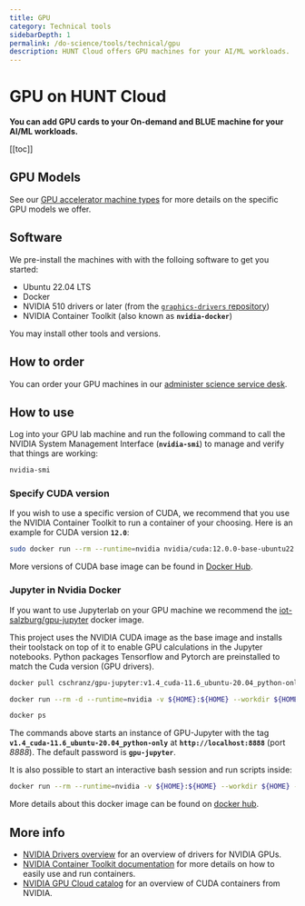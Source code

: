 ```yaml
---
title: GPU
category: Technical tools
sidebarDepth: 1
permalink: /do-science/tools/technical/gpu
description: HUNT Cloud offers GPU machines for your AI/ML workloads.
---
```


# GPU on HUNT Cloud

**You can add GPU cards to your On-demand and BLUE machine for your AI/ML workloads.**

[[toc]]



## GPU Models

See our [GPU accelerator machine types](/administer-science/services/machine-types/#gpu-accelerator-machine-types) for more details on the specific GPU models we offer.


## Software

We pre-install the machines with with the folloing software to get you started: 

- Ubuntu 22.04 LTS
- Docker
- NVIDIA 510 drivers or later (from the [`graphics-drivers` repository](https://launchpad.net/~graphics-drivers/+archive/ubuntu/ppa?field.series_filter=jammy))
- NVIDIA Container Toolkit (also known as **`nvidia-docker`**)

You may install other tools and versions.

## How to order

You can order your GPU machines in our [administer science service desk](/administer-science/service-desk/lab-orders/#new-gpu-machine).

## How to use

Log into your GPU lab machine and run the following command to call the NVIDIA System Management Interface (**`nvidia-smi`**) to manage and verify that things are working:

```bash
nvidia-smi
```

### Specify CUDA version

If you wish to use a specific version of CUDA, we recommend that you use the NVIDIA Container Toolkit to run a container of your choosing. Here is an example for CUDA version **`12.0`**:

```bash
sudo docker run --rm --runtime=nvidia nvidia/cuda:12.0.0-base-ubuntu22.04 nvidia-smi
```

More versions of CUDA base image can be found in [Docker Hub](https://hub.docker.com/r/nvidia/cuda/tags?page=1&name=base-ubuntu22.04).

### Jupyter in Nvidia Docker

If you want to use Jupyterlab on your GPU machine we recommend the [iot-salzburg/gpu-jupyter](https://github.com/iot-salzburg/gpu-jupyter) docker image.

This project uses the NVIDIA CUDA image as the base image and installs their toolstack on top of it to enable GPU calculations in the Jupyter notebooks. Python packages Tensorflow and Pytorch are preinstalled to match the Cuda version (GPU drivers).

```bash
docker pull cschranz/gpu-jupyter:v1.4_cuda-11.6_ubuntu-20.04_python-only

docker run --rm -d --runtime=nvidia -v ${HOME}:${HOME} --workdir ${HOME} -e HOME=${HOME} -e GRANT_SUDO=yes -e JUPYTER_ENABLE_LAB=yes -p 8888:8888 --user root --name gpu-jupyter cschranz/gpu-jupyter:v1.4_cuda-11.6_ubuntu-20.04_python-only

docker ps
```

The commands above starts an instance of GPU-Jupyter with the tag **`v1.4_cuda-11.6_ubuntu-20.04_python-only`** at **`http://localhost:8888`** (port _8888_). The default password is **`gpu-jupyter`**.

It is also possible to start an interactive bash session and run scripts inside:

```bash
docker run --rm --runtime=nvidia -v ${HOME}:${HOME} --workdir ${HOME} -e HOME=${HOME} -v /etc/passwd:/etc/passwd -v /etc/group:/etc/group --user "1000" --entrypoint bash -ti cschranz/gpu-jupyter:v1.4_cuda-11.6_ubuntu-20.04_python-only
```

More details about this docker image can be found on [docker hub](https://hub.docker.com/r/cschranz/gpu-jupyter).

## More info

- [NVIDIA Drivers overview](https://docs.nvidia.com/datacenter/tesla/drivers/index.html) for an overview of drivers for NVIDIA GPUs.
- [NVIDIA Container Toolkit documentation](https://docs.nvidia.com/datacenter/cloud-native/container-toolkit/overview.html) for more details on how to easily use and run containers.
- [NVIDIA GPU Cloud catalog](https://ngc.nvidia.com/catalog/containers/nvidia:cuda) for an overview of CUDA containers from NVIDIA.
